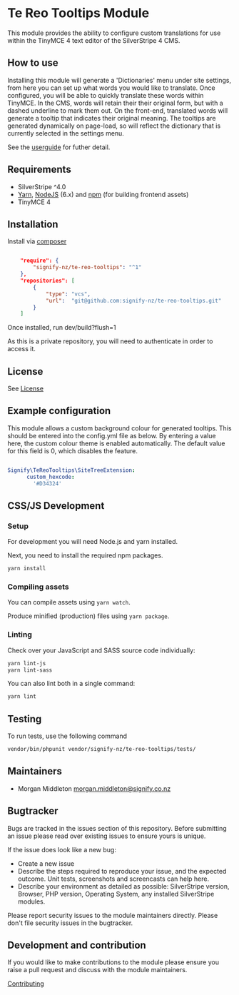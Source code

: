 <h1>Te Reo Tooltips Module</h1>
This module provides the ability to configure custom translations for use within the TinyMCE 4 text editor of the SilverStripe 4 CMS.

<h2>How to use</h2>
Installing this module will generate a 'Dictionaries' menu under site settings,
from here you can set up what words you would like to translate.
Once configured, you will be able to quickly translate these words within TinyMCE.
In the CMS, words will retain their their original form, but with a dashed underline to mark them out.
On the front-end, translated words will generate a tooltip that indicates their original meaning.
The tooltips are generated dynamically on page-load, so will reflect the dictionary that is currently selected in the settings menu.

See the [userguide](docs/en/userguide.md) for futher detail.

## Requirements

* SilverStripe ^4.0
* [Yarn](https://yarnpkg.com/lang/en/), [NodeJS](https://nodejs.org/en/) (6.x) and [npm](https://npmjs.com) (for building
  frontend assets)
* TinyMCE 4

## Installation
Install via [composer](https://getcomposer.org)

```JSON

    "require": {
        "signify-nz/te-reo-tooltips": "^1"
    },
    "repositories": [
        {
            "type": "vcs",
            "url":  "git@github.com:signify-nz/te-reo-tooltips.git"
        }
    ]

```

Once installed, run dev/build?flush=1

As this is a private repository, you will need to authenticate in order to access it.

## License
See [License](license.md)

## Example configuration
This module allows a custom background colour for generated tooltips.
This should be entered into the config.yml file as below.
By entering a value here, the custom colour theme is enabled automatically.
The default value for this field is 0, which disables the feature.

```yaml

Signify\TeReoTooltips\SiteTreeExtension:
      custom_hexcode:
        '#D34324'

```

## CSS/JS Development
### Setup
For development you will need Node.js and yarn installed.

Next, you need to install the required npm packages.
```bash
yarn install
```
### Compiling assets
You can compile assets using `yarn watch`.

Produce minified (production) files using `yarn package`.

### Linting
Check over your JavaScript and SASS source code individually:

```bash
yarn lint-js
yarn lint-sass
```

You can also lint both in a single command:
```bash
yarn lint
```

## Testing
To run tests, use the following command
```bash
vendor/bin/phpunit vendor/signify-nz/te-reo-tooltips/tests/
```

## Maintainers
 * Morgan Middleton <morgan.middleton@signify.co.nz>

## Bugtracker
Bugs are tracked in the issues section of this repository. Before submitting an issue please read over
existing issues to ensure yours is unique.

If the issue does look like a new bug:

 - Create a new issue
 - Describe the steps required to reproduce your issue, and the expected outcome. Unit tests, screenshots
 and screencasts can help here.
 - Describe your environment as detailed as possible: SilverStripe version, Browser, PHP version,
 Operating System, any installed SilverStripe modules.

Please report security issues to the module maintainers directly. Please don't file security issues in the bugtracker.

## Development and contribution
If you would like to make contributions to the module please ensure you raise a pull request and discuss with the module maintainers.

[Contributing](CONTRIBUTING.md)
